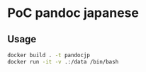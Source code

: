 # PoC pandoc japanese

## Usage

```bash
docker build . -t pandocjp
docker run -it -v .:/data /bin/bash
```
